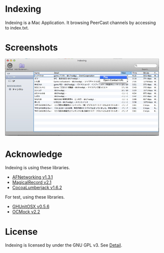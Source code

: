 Indexing
====
Indexing is a Mac Application.
It browsing PeerCast channels by accessing to index.txt.

# Screenshots
![Image](./screenshot01.jpg)

# Acknowledge
Indexing is using these libraries.

- [AFNetworking v1.3.1](https://github.com/AFNetworking/AFNetworking)
- [MagicalRecord v2.1](http://github.com/magicalpanda/MagicalRecord)
- [CocoaLumberjack v1.6.2](https://github.com/robbiehanson/CocoaLumberjack)

For test, using these libraries.

- [GHUnitOSX v0.5.6](https://github.com/gabriel/gh-unit)
- [OCMock v2.2](http://ocmock.org/)

# License
Indexing is licensed by under the GNU GPL v3.
See [Detail](./LICENSE).

